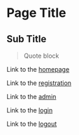 # Page Title

## Sub Title

> Quote block

Link to the [homepage](<%= root_path %>)

Link to the [registration](<%= register_path %>)

Link to the [admin](<%= admin_path %>)

Link to the [login](login)

Link to the [logout](<%= logout_path %>)
